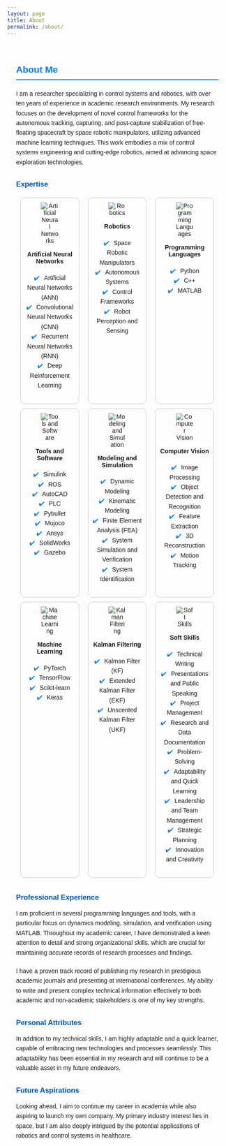 ```yaml
---
layout: page
title: About
permalink: /about/
---
```


<style>
  .about-section {
    max-width: 800px;
    margin: 0 auto;
    padding: 20px;
    font-family: Arial, sans-serif;
  }
  .about-section h2 {
    color: #007BFF;
    border-bottom: 2px solid #007BFF;
    padding-bottom: 10px;
    margin-bottom: 20px;
  }
  .about-section h3 {
    color: #0056b3;
    margin-top: 30px;
  }
  .about-section p, .about-section ul {
    margin-bottom: 20px;
    line-height: 1.6;
  }
  .about-section ul {
    list-style-type: none;
    padding-left: 0;
  }
  .about-section ul li::before {
    content: "✔️";
    color: #007BFF;
    margin-right: 10px;
  }
  .about-section .icons {
    display: flex;
    flex-wrap: wrap;
  }
  .about-section .icon {
    margin: 5px 10px;
    padding: 10px;
    border: 1px solid #ccc;
    border-radius: 10px;
    text-align: center;
    flex: 1 1 calc(33.333% - 20px);
    box-sizing: border-box;
  }
  .about-section .icon img {
    max-width: 40px;
    margin-bottom: 10px;
  }
  .about-section .icon h4 {
    margin-top: 5px;
  }
</style>

<div class="about-section">
  <h2>About Me</h2>
  <p>I am a researcher specializing in control systems and robotics, with over ten years of experience in academic research environments. My research focuses on the development of novel control frameworks for the autonomous tracking, capturing, and post-capture stabilization of free-floating spacecraft by space robotic manipulators, utilizing advanced machine learning techniques. This work embodies a mix of control systems engineering and cutting-edge robotics, aimed at advancing space exploration technologies.</p>
  
  <h3>Expertise</h3>
  <div class="icons">
    <div class="icon">
      <img src="https://img.icons8.com/color/48/000000/artificial-intelligence.png" alt="Artificial Neural Networks">
      <h4>Artificial Neural Networks</h4>
      <ul>
        <li>Artificial Neural Networks (ANN)</li>
        <li>Convolutional Neural Networks (CNN)</li>
        <li>Recurrent Neural Networks (RNN)</li>
        <li>Deep Reinforcement Learning</li>
      </ul>
    </div>
    <div class="icon">
      <img src="https://img.icons8.com/color/48/000000/robot-2.png" alt="Robotics">
      <h4>Robotics</h4>
      <ul>
        <li>Space Robotic Manipulators</li>
        <li>Autonomous Systems</li>
        <li>Control Frameworks</li>
        <li>Robot Perception and Sensing</li>
      </ul>
    </div>
    <div class="icon">
      <img src="https://img.icons8.com/color/48/000000/code-file.png" alt="Programming Languages">
      <h4>Programming Languages</h4>
      <ul>
        <li>Python</li>
        <li>C++</li>
        <li>MATLAB</li>
      </ul>
    </div>
    <div class="icon">
      <img src="https://img.icons8.com/color/48/000000/software.png" alt="Tools and Software">
      <h4>Tools and Software</h4>
      <ul>
        <li>Simulink</li>
        <li>ROS</li>
        <li>AutoCAD</li>
        <li>PLC</li>
        <li>Pybullet</li>
        <li>Mujoco</li>
        <li>Ansys</li>
        <li>SolidWorks</li>
        <li>Gazebo</li>
      </ul>
    </div>
    <div class="icon">
      <img src="https://img.icons8.com/color/48/000000/model.png" alt="Modeling and Simulation">
      <h4>Modeling and Simulation</h4>
      <ul>
        <li>Dynamic Modeling</li>
        <li>Kinematic Modeling</li>
        <li>Finite Element Analysis (FEA)</li>
        <li>System Simulation and Verification</li>
        <li>System Identification</li>
      </ul>
    </div>
    <div class="icon">
      <img src="https://img.icons8.com/color/48/000000/computer-vision.png" alt="Computer Vision">
      <h4>Computer Vision</h4>
      <ul>
        <li>Image Processing</li>
        <li>Object Detection and Recognition</li>
        <li>Feature Extraction</li>
        <li>3D Reconstruction</li>
        <li>Motion Tracking</li>
      </ul>
    </div>
    <div class="icon">
      <img src="https://img.icons8.com/color/48/000000/machine-learning.png" alt="Machine Learning">
      <h4>Machine Learning</h4>
      <ul>
        <li>PyTorch</li>
        <li>TensorFlow</li>
        <li>Scikit-learn</li>
        <li>Keras</li>
      </ul>
    </div>
    <div class="icon">
      <img src="https://img.icons8.com/color/48/000000/filter.png" alt="Kalman Filtering">
      <h4>Kalman Filtering</h4>
      <ul>
        <li>Kalman Filter (KF)</li>
        <li>Extended Kalman Filter (EKF)</li>
        <li>Unscented Kalman Filter (UKF)</li>
      </ul>
    </div>
    <div class="icon">
      <img src="https://img.icons8.com/color/48/000000/teamwork.png" alt="Soft Skills">
      <h4>Soft Skills</h4>
      <ul>
        <li>Technical Writing</li>
        <li>Presentations and Public Speaking</li>
        <li>Project Management</li>
        <li>Research and Data Documentation</li>
        <li>Problem-Solving</li>
        <li>Adaptability and Quick Learning</li>
        <li>Leadership and Team Management</li>
        <li>Strategic Planning</li>
        <li>Innovation and Creativity</li>
      </ul>
    </div>
  </div>

  <h3>Professional Experience</h3>
  <p>I am proficient in several programming languages and tools, with a particular focus on dynamics modeling, simulation, and verification using MATLAB. Throughout my academic career, I have demonstrated a keen attention to detail and strong organizational skills, which are crucial for maintaining accurate records of research processes and findings.</p>
  <p>I have a proven track record of publishing my research in prestigious academic journals and presenting at international conferences. My ability to write and present complex technical information effectively to both academic and non-academic stakeholders is one of my key strengths.</p>

  <h3>Personal Attributes</h3>
  <p>In addition to my technical skills, I am highly adaptable and a quick learner, capable of embracing new technologies and processes seamlessly. This adaptability has been essential in my research and will continue to be a valuable asset in my future endeavors.</p>

  <h3>Future Aspirations</h3>
  <p>Looking ahead, I aim to continue my career in academia while also aspiring to launch my own company. My primary industry interest lies in space, but I am also deeply intrigued by the potential applications of robotics and control systems in healthcare.</p>
</div>
